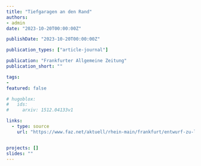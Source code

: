 ```yaml
---
title: "Tiefgaragen an den Rand"
authors:
- admin
date: "2023-10-20T00:00:00Z"

publishDate: "2023-10-20T00:00:00Z"

publication_types: ["article-journal"]

publication: "Frankfurter Allgemeine Zeitung"
publication_short: ""

tags:
- 
featured: false

# hugoblox:
#   ids:
#     arxiv: 1512.04133v1

links:
  - type: source
    url: "https://www.faz.net/aktuell/rhein-main/frankfurt/entwurf-zu-lurgi-areal-in-frankfurt-tiefgaragen-an-den-rand-19258426.html"


projects: []
slides: ""
---
```

